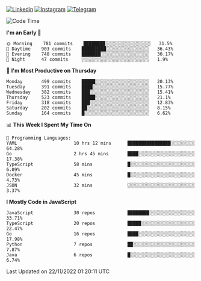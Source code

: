 [![Linkedin](https://img.shields.io/badge/-Archie-blue?style=flat-square&labelColor=gray&logo=Linkedin&logoColor=white&link=https://www.linkedin.com/in/archisdi)](https://www.linkedin.com/in/archisdi)
[![Instagram](https://img.shields.io/badge/-@archisdi-orange?style=flat-square&labelColor=gray&logo=Instagram&logoColor=white&link=https://www.instagram.com/archisdi)](https://www.instagram.com/archisdi)
[![Telegram](https://img.shields.io/badge/-aai-informational?style=flat-square&labelColor=gray&logo=telegram&logoColor=white&link=https://t.me/archisdi)](https://t.me/archisdi)

<!--START_SECTION:waka-->
![Code Time](http://img.shields.io/badge/Code%20Time-1%2C845%20hrs%2038%20mins-blue)

**I'm an Early 🐤** 

```text
🌞 Morning    781 commits    ████████░░░░░░░░░░░░░░░░░   31.5% 
🌆 Daytime    903 commits    █████████░░░░░░░░░░░░░░░░   36.43% 
🌃 Evening    748 commits    ███████░░░░░░░░░░░░░░░░░░   30.17% 
🌙 Night      47 commits     ░░░░░░░░░░░░░░░░░░░░░░░░░   1.9%

```
📅 **I'm Most Productive on Thursday** 

```text
Monday       499 commits    █████░░░░░░░░░░░░░░░░░░░░   20.13% 
Tuesday      391 commits    ████░░░░░░░░░░░░░░░░░░░░░   15.77% 
Wednesday    382 commits    ███░░░░░░░░░░░░░░░░░░░░░░   15.41% 
Thursday     523 commits    █████░░░░░░░░░░░░░░░░░░░░   21.1% 
Friday       318 commits    ███░░░░░░░░░░░░░░░░░░░░░░   12.83% 
Saturday     202 commits    ██░░░░░░░░░░░░░░░░░░░░░░░   8.15% 
Sunday       164 commits    █░░░░░░░░░░░░░░░░░░░░░░░░   6.62%

```


📊 **This Week I Spent My Time On** 

```text
💬 Programming Languages: 
YAML                     10 hrs 12 mins      ████████████████░░░░░░░░░   64.28% 
Go                       2 hrs 45 mins       ████░░░░░░░░░░░░░░░░░░░░░   17.38% 
TypeScript               58 mins             █░░░░░░░░░░░░░░░░░░░░░░░░   6.09% 
Docker                   45 mins             █░░░░░░░░░░░░░░░░░░░░░░░░   4.73% 
JSON                     32 mins             ░░░░░░░░░░░░░░░░░░░░░░░░░   3.37%

```

**I Mostly Code in JavaScript** 

```text
JavaScript               30 repos            ████████░░░░░░░░░░░░░░░░░   33.71% 
TypeScript               20 repos            █████░░░░░░░░░░░░░░░░░░░░   22.47% 
Go                       16 repos            ████░░░░░░░░░░░░░░░░░░░░░   17.98% 
Python                   7 repos             ██░░░░░░░░░░░░░░░░░░░░░░░   7.87% 
Java                     6 repos             █░░░░░░░░░░░░░░░░░░░░░░░░   6.74%

```



 Last Updated on 22/11/2022 01:20:11 UTC
<!--END_SECTION:waka-->